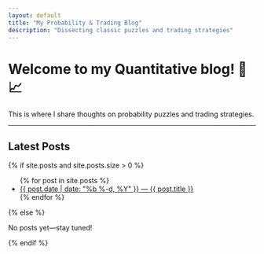 ```yaml
---
layout: default
title: "My Probability & Trading Blog"
description: "Dissecting classic puzzles and trading strategies"
---
```


# Welcome to my Quantitative blog! 🧠📈

This is where I share thoughts on probability puzzles and trading strategies.

---

## Latest Posts

{% if site.posts and site.posts.size > 0 %}
<ul>
  {% for post in site.posts %}
    <li>
      <a href="{{ post.url | relative_url }}">
        {{ post.date | date: "%b %-d, %Y" }} &mdash; {{ post.title }}
      </a>
    </li>
  {% endfor %}
</ul>
{% else %}
<p>No posts yet—stay tuned!</p>
{% endif %}
